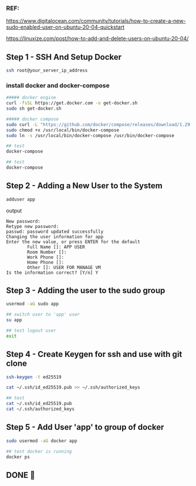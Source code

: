 ### REF:

https://www.digitalocean.com/community/tutorials/how-to-create-a-new-sudo-enabled-user-on-ubuntu-20-04-quickstart

https://linuxize.com/post/how-to-add-and-delete-users-on-ubuntu-20-04/

## Step 1 - SSH And Setup Docker
```sh
ssh root@your_server_ip_address
```

### install docker and docker-compose
```sh
##### docker engine
curl -fsSL https://get.docker.com -o get-docker.sh
sudo sh get-docker.sh
```

```sh
##### docker compose
sudo curl -L "https://github.com/docker/compose/releases/download/1.29.2/docker-compose-$(uname -s)-$(uname -m)" -o /usr/local/bin/docker-compose
sudo chmod +x /usr/local/bin/docker-compose
sudo ln -s /usr/local/bin/docker-compose /usr/bin/docker-compose

## test
docker-compose
```
```sh
## test
docker-compose
```
## Step 2 - Adding a New User to the System
```sh
adduser app
```
output
```output
New password:
Retype new password:
passwd: password updated successfully
Changing the user information for app
Enter the new value, or press ENTER for the default
        Full Name []: APP USER
        Room Number []:
        Work Phone []:
        Home Phone []:
        Other []: USER FOR MANAGE VM
Is the information correct? [Y/n] Y
```

## Step 3 - Adding the user to the sudo group
```sh
usermod -aG sudo app

## switch user to 'app' user
su app

## test logout user
exit
```

## Step 4 - Create Keygen for ssh and use with git clone
```sh
ssh-keygen -t ed25519

cat ~/.ssh/id_ed25519.pub >> ~/.ssh/authorized_keys

## test
cat ~/.ssh/id_ed25519.pub
cat ~/.ssh/authorized_keys
```

## Step 5 - Add User 'app' to group of docker
```sh
sudo usermod -aG docker app

## test docker is running
docker ps
```

## DONE 👏

